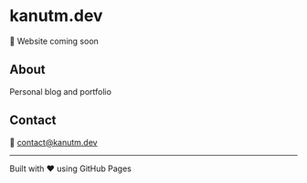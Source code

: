 # kanutm.dev

🚧 Website coming soon

## About
Personal blog and portfolio

## Contact
📧 [contact@kanutm.dev](mailto:contact@kanutm.dev)

---

Built with ❤️ using GitHub Pages
